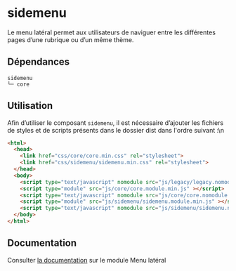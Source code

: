 # sidemenu

Le menu latéral permet aux utilisateurs de naviguer entre les différentes pages d’une rubrique ou d’un même thème.

## Dépendances
```shell
sidemenu
└─ core
```

## Utilisation
Afin d’utiliser le composant `sidemenu`, il est nécessaire d’ajouter les fichiers de styles et de scripts présents dans le dossier dist dans l'ordre suivant :\n
```html
<html>
  <head>
    <link href="css/core/core.min.css" rel="stylesheet">
    <link href="css/sidemenu/sidemenu.min.css" rel="stylesheet">
  </head>
  <body>
    <script type="text/javascript" nomodule src="js/legacy/legacy.nomodule.min.js" ></script>
    <script type="module" src="js/core/core.module.min.js" ></script>
    <script type="text/javascript" nomodule src="js/core/core.nomodule.min.js" ></script>
    <script type="module" src="js/sidemenu/sidemenu.module.min.js" ></script>
    <script type="text/javascript" nomodule src="js/sidemenu/sidemenu.nomodule.min.js" ></script>
  </body>
</html>
```

## Documentation

Consulter [la documentation](https://www.systeme-de-design.gouv.fr/version-courante/fr/composants/menu-lateral) sur le module Menu latéral